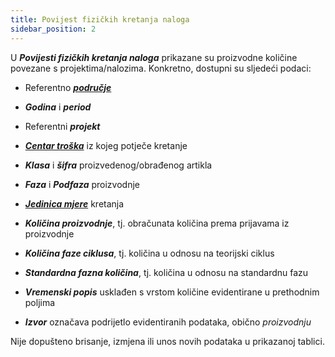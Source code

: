 ```yaml
---
title: Povijest fizičkih kretanja naloga
sidebar_position: 2
---
```


U ***Povijesti fizičkih kretanja naloga*** prikazane su proizvodne količine povezane s projektima/nalozima. Konkretno, dostupni su sljedeći podaci:

- Referentno [***područje***](/docs/controlling/controlling-parametrization/controlling-specific-settings/area-types-areas)

- ***Godina*** i ***period***

- Referentni ***projekt*** 

- [***Centar troška***](/docs/controlling/controlling-parametrization/controlling-specific-settings/cost-centers) iz kojeg potječe kretanje

- ***Klasa*** i ***šifra*** proizvedenog/obrađenog artikla

- ***Faza*** i ***Podfaza*** proizvodnje

- [***Jedinica mjere***](/docs/controlling/controlling-parametrization/controlling-specific-settings/measure-units) kretanja

- ***Količina proizvodnje***, tj. obračunata količina prema prijavama iz proizvodnje

- ***Količina faze ciklusa***, tj. količina u odnosu na teorijski ciklus

- ***Standardna fazna količina***, tj. količina u odnosu na standardnu fazu

- ***Vremenski popis*** usklađen s vrstom količine evidentirane u prethodnim poljima

- ***Izvor*** označava podrijetlo evidentiranih podataka, obično *proizvodnju*

Nije dopušteno brisanje, izmjena ili unos novih podataka u prikazanoj tablici.